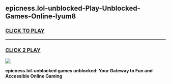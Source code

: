
## epicness.lol-unblocked-Play-Unblocked-Games-Online-lyum8
<h3>
<a href="https://premium76.site?title=epicness.lol-unblocked&ref=25A">CLICK TO PLAY</a></h3>
<hr>

<h3>
<a href="https://premium76.site?title=epicness.lol-unblocked&ref=25A">CLICK 2 PLAY</a>
  
</h3>

<a href="https://premium76.site?title=epicness.lol-unblocked&ref=25A"><img src="https://clearcache.store/games.png"></a>


**epicness.lol-unblocked games unblocked: Your Gateway to Fun and Accessible Online Gaming**

